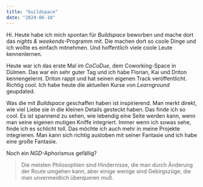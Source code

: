 ```yaml
---
title: "buildspace"
date: "2024-06-10"
---
```


Hi. Heute habe ich mich spontan für _Buildspace_ beworben und mache dort das _nights & weekends_-Programm mit. Die machen dort so coole Dinge und ich wollte es einfach mitnehmen. Und hoffentlich viele coole Leute kennenlernen.

Heute war ich das erste Mal im _CoCoDue_, dem Coworking-Space in Dülmen. Das war ein sehr guter Tag und ich habe Florian, Kai und Driton kennengelernt. Driton rappt und hat seinen eigenen Track veröffentlicht. Richtig cool. Ich habe heute die aktuellen Kurse von _Learnground_ geupdated.

Was die mit _Buildspace_ geschaffen haben ist inspirierend. Man merkt direkt, wie viel Liebe sie in die kleinen Details gesteckt haben. Das finde ich so cool. Es ist spannend zu sehen, wie lebendig eine Seite werden kann, wenn man seine eigenen mutigen Kniffe integriert. Immer wenn ich sowas sehe, finde ich es schlicht toll. Das möchte ich auch mehr in meine Projekte integrieren. Man kann sich richtig austoben mit seiner Fantasie und ich habe eine große Fantasie.

Noch ein _NGD_-Aphorismus gefällig?

> Die meisten Philosophien sind Hindernisse, die man durch Änderung der Route umgehen kann, aber einige wenige sind Gebirgszüge, die man unvermeidlich überqueren muß.

